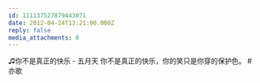 ```yaml
---
id: 111137527879443071
date: 2012-04-24T13:21:00.000Z
reply: false
media_attachments: 0
---
```


♫你不是真正的快乐 - 五月天 你不是真正的快乐，你的笑只是你穿的保护色。 #亦歌 ​​​​

